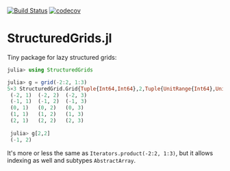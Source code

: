 [![Build Status](https://travis-ci.org/haampie/StructuredGrids.jl.svg?branch=master)](https://travis-ci.org/haampie/StructuredGrids.jl) [![codecov](https://codecov.io/gh/haampie/StructuredGrids.jl/branch/master/graph/badge.svg)](https://codecov.io/gh/haampie/StructuredGrids.jl)

# StructuredGrids.jl

Tiny package for lazy structured grids:

```julia
julia> using StructuredGrids

julia> g = grid(-2:2, 1:3)
5×3 StructuredGrid.Grid{Tuple{Int64,Int64},2,Tuple{UnitRange{Int64},UnitRange{Int64}}}:
 (-2, 1)  (-2, 2)  (-2, 3)
 (-1, 1)  (-1, 2)  (-1, 3)
 (0, 1)   (0, 2)   (0, 3) 
 (1, 1)   (1, 2)   (1, 3) 
 (2, 1)   (2, 2)   (2, 3)
 
 julia> g[2,2]
 (-1, 2)
```

It's more or less the same as `Iterators.product(-2:2, 1:3)`, but it allows indexing as well and subtypes `AbstractArray`.
